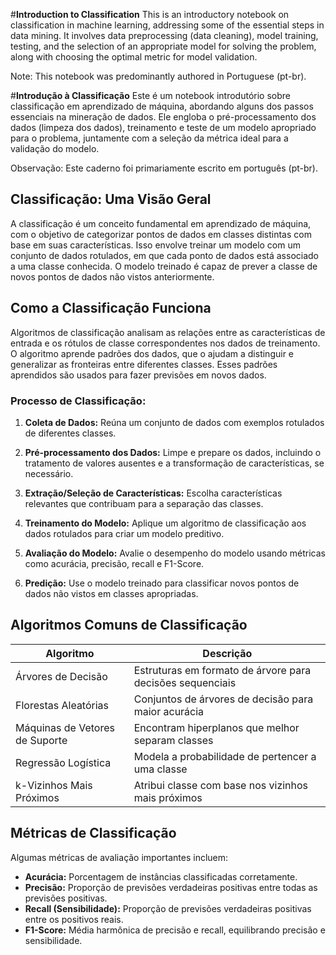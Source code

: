 #**Introduction to Classification**
This is an introductory notebook on classification in machine learning, addressing some of the essential steps in data mining. It involves data preprocessing (data cleaning), model training, testing, and the selection of an appropriate model for solving the problem, along with choosing the optimal metric for model validation.

Note: This notebook was predominantly authored in Portuguese (pt-br).

#**Introdução à Classificação**
Este é um notebook introdutório sobre classificação em aprendizado de máquina, abordando alguns dos passos essenciais na mineração de dados. Ele engloba o pré-processamento dos dados (limpeza dos dados), treinamento e teste de um modelo apropriado para o problema, juntamente com a seleção da métrica ideal para a validação do modelo.

Observação: Este caderno foi primariamente escrito em português (pt-br).

## Classificação: Uma Visão Geral

A classificação é um conceito fundamental em aprendizado de máquina, com o objetivo de categorizar pontos de dados em classes distintas com base em suas características. Isso envolve treinar um modelo com um conjunto de dados rotulados, em que cada ponto de dados está associado a uma classe conhecida. O modelo treinado é capaz de prever a classe de novos pontos de dados não vistos anteriormente.

## Como a Classificação Funciona

Algoritmos de classificação analisam as relações entre as características de entrada e os rótulos de classe correspondentes nos dados de treinamento. O algoritmo aprende padrões dos dados, que o ajudam a distinguir e generalizar as fronteiras entre diferentes classes. Esses padrões aprendidos são usados para fazer previsões em novos dados.

### Processo de Classificação:

1. **Coleta de Dados:** Reúna um conjunto de dados com exemplos rotulados de diferentes classes.

2. **Pré-processamento dos Dados:** Limpe e prepare os dados, incluindo o tratamento de valores ausentes e a transformação de características, se necessário.

3. **Extração/Seleção de Características:** Escolha características relevantes que contribuam para a separação das classes.

4. **Treinamento do Modelo:** Aplique um algoritmo de classificação aos dados rotulados para criar um modelo preditivo.

5. **Avaliação do Modelo:** Avalie o desempenho do modelo usando métricas como acurácia, precisão, recall e F1-Score.

6. **Predição:** Use o modelo treinado para classificar novos pontos de dados não vistos em classes apropriadas.

## Algoritmos Comuns de Classificação

| Algoritmo          | Descrição                                       |
|--------------------|-------------------------------------------------|
| Árvores de Decisão | Estruturas em formato de árvore para decisões sequenciais|
| Florestas Aleatórias | Conjuntos de árvores de decisão para maior acurácia|
| Máquinas de Vetores de Suporte | Encontram hiperplanos que melhor separam classes |
| Regressão Logística | Modela a probabilidade de pertencer a uma classe |
| k-Vizinhos Mais Próximos| Atribui classe com base nos vizinhos mais próximos |

## Métricas de Classificação

Algumas métricas de avaliação importantes incluem:

- **Acurácia:** Porcentagem de instâncias classificadas corretamente.
- **Precisão:** Proporção de previsões verdadeiras positivas entre todas as previsões positivas.
- **Recall (Sensibilidade):** Proporção de previsões verdadeiras positivas entre os positivos reais.
- **F1-Score:** Média harmônica de precisão e recall, equilibrando precisão e sensibilidade.



